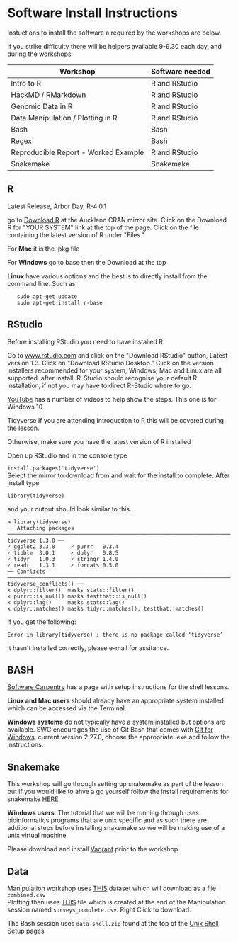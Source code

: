 # Software Install Instructions
Instuctions to install the software a required by the workshops are below.

If you strike difficulty there will be helpers available 9-9.30 each day, and during the workshops


Workshop | Software needed
|---|---|
Intro to R | R and RStudio
HackMD / RMarkdown |  R and RStudio
Genomic Data in R |  R and RStudio
 Data Manipulation / Plotting in R |  R and RStudio
 Bash | Bash
 Regex | Bash
 Reproducible Report - Worked Example |  R and RStudio
Snakemake | Snakemake


## R  
Latest Release, Arbor Day, R-4.0.1

go to [Download R](https://cran.stat.auckland.ac.nz/) at the Auckland CRAN mirror site.
Click on the Download R for "YOUR SYSTEM" link at the top of the page.
Click on the file containing the latest version of R under "Files."

For **Mac** it is the .pkg file

For **Windows** go to base then the Download at the top

**Linux** have various options and the best is to directly install from the command line. Such as

```
   sudo apt-get update
   sudo apt-get install r-base
```

## RStudio  
Before installing RStudio you need to have installed R 

Go to www.rstudio.com and click on the "Download RStudio" button, Latest version 1.3.
Click on "Download RStudio Desktop."
Click on the version installers recommended for your system, Windows, Mac and Linux are all supported.
after install, R-Studio should recognise your default R installation, if not you may have to direct R-Studio where to go.

[YouTube](https://www.youtube.com/watch?v=9-RrkJQQYqY) has a number of videos to help show the steps. This one is for Windows 10

Tidyverse
If you are attending Introduction to R this will be covered during the lesson.

Otherwise, make sure you have the latest version of R installed

Open up RStudio and in the console type

```install.packages('tidyverse')```  
Select the mirror to download from and wait for the install to complete. After install type 

```library(tidyverse)```

 and your output should look similar to this.    

```
> library(tidyverse)
── Attaching packages ────────────────────────────────────────────────────────────────────────────────────────────────────────── tidyverse 1.3.0 ──
✓ ggplot2 3.3.0     ✓ purrr   0.3.4
✓ tibble  3.0.1     ✓ dplyr   0.8.5
✓ tidyr   1.0.3     ✓ stringr 1.4.0
✓ readr   1.3.1     ✓ forcats 0.5.0
── Conflicts ───────────────────────────────────────────────────────────────────────────────────────────────────────────── tidyverse_conflicts() ──
x dplyr::filter()  masks stats::filter()
x purrr::is_null() masks testthat::is_null()
x dplyr::lag()     masks stats::lag()
x dplyr::matches() masks tidyr::matches(), testthat::matches()
```
If you get the following:
```
Error in library(tidyverse) : there is no package called ‘tidyverse’
```
it hasn't installed correctly, please e-mail for assitance.

## BASH  
[Software Carpentry](http://swcarpentry.github.io/shell-novice/setup.html) has a page with setup instructions for the shell lessons.

**Linux and Mac users** should already have an appropriate system installed which can be accessed via the Terminal.

**Windows systems** do not typically have a system installed but options are available. SWC encourages the use of Git Bash that comes with [Git for Windows](https://gitforwindows.org/), current version 2.27.0, choose the appropriate .exe and follow the instructions.


## Snakemake

This workshop will go through setting up snakemake as part of the lesson but if you would like to ahve a go yourself follow the install requirements for snakemake [HERE](https://snakemake.readthedocs.io/en/stable/getting_started/installation.html)

**Windows users**:
The tutorial that we will be running through uses bioinformatics programs that are unix specific and as such there are additional steps before installing snakemake so we will be making use of a unix virtual machine.

Please download and install [Vagrant](https://www.vagrantup.com/downloads.html) prior to the workshop.








## Data

Manipulation workshop uses [THIS](https://ndownloader.figshare.com/files/2292169) dataset which will download as a file ```combined.csv```  
Plotting then uses [THIS](https://github.com/OtagoCarpentries/minibaz2020/surveys_complete.csv) file which is created at the end of the Manipulation session named ```surveys_complete.csv```. Right Click to download.

The Bash session uses ```data-shell.zip``` found at the top of the [Unix Shell Setup](http://swcarpentry.github.io/shell-novice/setup.html) pages
